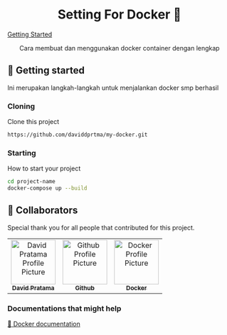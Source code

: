                      
<h1 align="center" style="font-weight: bold;">Setting For Docker 🐳</h1>

<p align="center">

<a href="#started">Getting Started</a>


 
</p>


<p align="center">Cara membuat dan menggunakan docker container dengan lengkap</p>


 
<h2 id="started">🚀 Getting started</h2>

Ini merupakan langkah-langkah untuk menjalankan docker smp berhasil 
 
<h3>Cloning</h3>

Clone this project  
```bash
https://github.com/daviddprtma/my-docker.git
```
 
<h3>Starting</h3>

How to start your project

```bash
cd project-name
docker-compose up --build
```
 
<h2 id="colab">🤝 Collaborators</h2>

<p>Special thank you for all people that contributed for this project.</p>
<table>
<tr>

<td align="center">
<a href="https://github.com/daviddprtma">
<img src="https://avatars.githubusercontent.com/u/76859181?v=4" width="100px;" alt="David Pratama Profile Picture"/><br>
<sub>
<b>David Pratama</b>
</sub>
</a>
</td>

<td align="center">
<a href="https://github.com/github">
<img src="https://avatars.githubusercontent.com/u/9919?s=200&v=4" width="100px;" alt="Github Profile Picture"/><br>
<sub>
<b>Github</b>
</sub>
</a>
</td>

<td align="center">
<a href="https://github.com/docker">
<img src="https://avatars.githubusercontent.com/u/5429470?s=200&v=4" width="100px;" alt="Docker Profile Picture"/><br>
<sub>
<b>Docker</b>
</sub>
</a>
</td>

</tr>
</table>
 
<h3>Documentations that might help</h3>

[📝 Docker documentation](https://docs.docker.com/)
